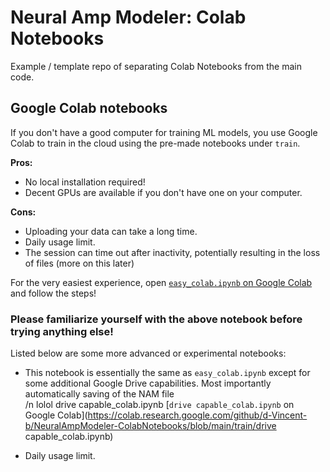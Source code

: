 # Neural Amp Modeler: Colab Notebooks
Example / template repo of separating Colab Notebooks from the main code.

## Google Colab notebooks

If you don't have a good computer for training ML models, you use Google Colab to train
in the cloud using the pre-made notebooks under `train`.

**Pros:**

- No local installation required!
- Decent GPUs are available if you don't have one on your computer.

**Cons:**

- Uploading your data can take a long time.
- Daily usage limit.
- The session can time out after inactivity, potentially resulting in the loss of files (more on this later)


For the very easiest experience, open 
[`easy_colab.ipynb` on Google Colab](https://colab.research.google.com/github/d-Vincent-b/NeuralAmpModeler-ColabNotebooks/blob/main/train/easy_colab.ipynb)
and follow the steps!

### Please familiarize yourself with the above notebook before trying anything else!
Listed below are some more advanced or experimental notebooks:

- This notebook is essentially the same as `easy_colab.ipynb` except for some additional Google Drive capabilities. Most importantly automatically saving of the  NAM file \
  /n lolol drive capable_colab.ipynb [`drive capable_colab.ipynb` on Google Colab](https://colab.research.google.com/github/d-Vincent-b/NeuralAmpModeler-ColabNotebooks/blob/main/train/drive capable_colab.ipynb)
  
- Daily usage limit.
